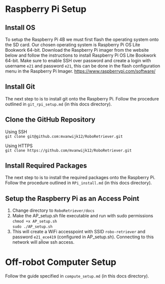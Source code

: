 # Raspberry Pi Setup
## Install OS
To setup the Raspberry Pi 4B we must first flash the operating system onto the SD card. Our chosen operating system is Raspberry Pi OS Lite Bookwork 64-bit. Download the Raspberry Pi imager from the website below and follow the instructions to install Raspberry Pi OS Lite Bookwork 64-bit. Make sure to enable SSH over password and create a login with username `e21` and password `e21`, this can be done in the flash configuration menu in the Raspberry Pi Imager.
https://www.raspberrypi.com/software/ 

## Install Git
The next step to is to install git onto the Raspberry Pi. Follow the procedure outlined in `git_rpi_setup.md` (in this docs directory).

## Clone the GitHub Repository
Using SSH </br>
`git clone git@github.com:mvanwijk12/RoboRetriever.git` </br>

Using HTTPS </br>
`git clone https://github.com/mvanwijk12/RoboRetriever.git` </br>

## Install Required Packages 
The next step to is to install the required packages onto the Raspberry Pi. Follow the procedure outlined in `RPi_install.md` (in this docs directory).

## Setup the Raspberry Pi as an Access Point
1. Change directory to `RoboRetriever/docs`
2. Make the AP_setup.sh file executable and run with sudo permissions </br>
`chmod +x AP_setup.sh` </br>
`sudo ./AP_setup.sh` </br>
3. This will create a WiFi accesspoint with SSID `robo-retriever` and password `e21_ece419` (configured in AP_setup.sh). Connecting to this network will allow ssh access.

# Off-robot Computer Setup
Follow the guide specified in `compute_setup.md` (in this docs directory).

